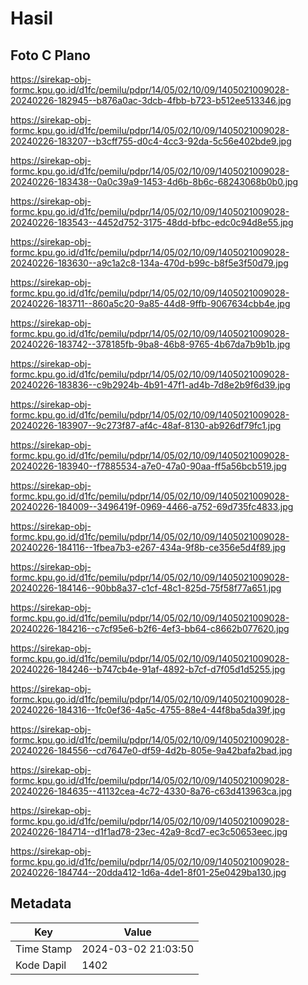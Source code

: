 # Hasil

## Foto C Plano

https://sirekap-obj-formc.kpu.go.id/d1fc/pemilu/pdpr/14/05/02/10/09/1405021009028-20240226-182945--b876a0ac-3dcb-4fbb-b723-b512ee513346.jpg

https://sirekap-obj-formc.kpu.go.id/d1fc/pemilu/pdpr/14/05/02/10/09/1405021009028-20240226-183207--b3cff755-d0c4-4cc3-92da-5c56e402bde9.jpg

https://sirekap-obj-formc.kpu.go.id/d1fc/pemilu/pdpr/14/05/02/10/09/1405021009028-20240226-183438--0a0c39a9-1453-4d6b-8b6c-68243068b0b0.jpg

https://sirekap-obj-formc.kpu.go.id/d1fc/pemilu/pdpr/14/05/02/10/09/1405021009028-20240226-183543--4452d752-3175-48dd-bfbc-edc0c94d8e55.jpg

https://sirekap-obj-formc.kpu.go.id/d1fc/pemilu/pdpr/14/05/02/10/09/1405021009028-20240226-183630--a9c1a2c8-134a-470d-b99c-b8f5e3f50d79.jpg

https://sirekap-obj-formc.kpu.go.id/d1fc/pemilu/pdpr/14/05/02/10/09/1405021009028-20240226-183711--860a5c20-9a85-44d8-9ffb-9067634cbb4e.jpg

https://sirekap-obj-formc.kpu.go.id/d1fc/pemilu/pdpr/14/05/02/10/09/1405021009028-20240226-183742--378185fb-9ba8-46b8-9765-4b67da7b9b1b.jpg

https://sirekap-obj-formc.kpu.go.id/d1fc/pemilu/pdpr/14/05/02/10/09/1405021009028-20240226-183836--c9b2924b-4b91-47f1-ad4b-7d8e2b9f6d39.jpg

https://sirekap-obj-formc.kpu.go.id/d1fc/pemilu/pdpr/14/05/02/10/09/1405021009028-20240226-183907--9c273f87-af4c-48af-8130-ab926df79fc1.jpg

https://sirekap-obj-formc.kpu.go.id/d1fc/pemilu/pdpr/14/05/02/10/09/1405021009028-20240226-183940--f7885534-a7e0-47a0-90aa-ff5a56bcb519.jpg

https://sirekap-obj-formc.kpu.go.id/d1fc/pemilu/pdpr/14/05/02/10/09/1405021009028-20240226-184009--3496419f-0969-4466-a752-69d735fc4833.jpg

https://sirekap-obj-formc.kpu.go.id/d1fc/pemilu/pdpr/14/05/02/10/09/1405021009028-20240226-184116--1fbea7b3-e267-434a-9f8b-ce356e5d4f89.jpg

https://sirekap-obj-formc.kpu.go.id/d1fc/pemilu/pdpr/14/05/02/10/09/1405021009028-20240226-184146--90bb8a37-c1cf-48c1-825d-75f58f77a651.jpg

https://sirekap-obj-formc.kpu.go.id/d1fc/pemilu/pdpr/14/05/02/10/09/1405021009028-20240226-184216--c7cf95e6-b2f6-4ef3-bb64-c8662b077620.jpg

https://sirekap-obj-formc.kpu.go.id/d1fc/pemilu/pdpr/14/05/02/10/09/1405021009028-20240226-184246--b747cb4e-91af-4892-b7cf-d7f05d1d5255.jpg

https://sirekap-obj-formc.kpu.go.id/d1fc/pemilu/pdpr/14/05/02/10/09/1405021009028-20240226-184316--1fc0ef36-4a5c-4755-88e4-44f8ba5da39f.jpg

https://sirekap-obj-formc.kpu.go.id/d1fc/pemilu/pdpr/14/05/02/10/09/1405021009028-20240226-184556--cd7647e0-df59-4d2b-805e-9a42bafa2bad.jpg

https://sirekap-obj-formc.kpu.go.id/d1fc/pemilu/pdpr/14/05/02/10/09/1405021009028-20240226-184635--41132cea-4c72-4330-8a76-c63d413963ca.jpg

https://sirekap-obj-formc.kpu.go.id/d1fc/pemilu/pdpr/14/05/02/10/09/1405021009028-20240226-184714--d1f1ad78-23ec-42a9-8cd7-ec3c50653eec.jpg

https://sirekap-obj-formc.kpu.go.id/d1fc/pemilu/pdpr/14/05/02/10/09/1405021009028-20240226-184744--20dda412-1d6a-4de1-8f01-25e0429ba130.jpg


## Metadata

| Key        | Value               |
| ---------- | ------------------- |
| Time Stamp | 2024-03-02 21:03:50 |
| Kode Dapil | 1402                |



